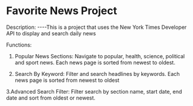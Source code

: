 # Favorite News Project

Description: 
----This is a project that uses the New York Times Developer API to display and search daily news

Functions:

1. Popular News Sections: Navigate to popular, health, science, political and sport news. Each news page is sorted from newest to oldest.

2. Search By Keyword: Filter and search headlines by keywords. Each news page is sorted from newest to oldest

3.Advanced Search Filter: Filter search by section name, start date, end date and sort from oldest or newest.
